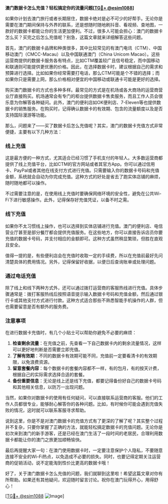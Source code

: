 **澳门数据卡怎么充值？轻松搞定你的流量问题[[TG💪+ @esim1088](https://t.me/s/esim1088)]**

如果你计划去澳门旅行或者长期居住，数据卡绝对是必不可少的好帮手。无论你是需要在澳门期间保持与外界的联系，还是想随时随地刷抖音、看视频、查地图，一款好的数据卡都能让你的生活更加便利。不过，很多人可能会担心：澳门的数据卡怎么买？买完之后怎么充值呢？别急，这篇文章就来详细解答这些问题。

首先，澳门的数据卡品牌和种类很多，其中比较常见的有澳门电讯（CTM）、中国移动澳门（CMCC-Macau）以及中国联通澳门（China Unicom Macao）。这些运营商提供的数据卡服务各有特点，比如CTM覆盖较广且信号稳定，而中国移动和联通则可能提供更优惠的价格。因此，在选择数据卡时，建议根据自己的需求和预算进行选择。比如如果你经常需要打电话，那么CTM可能是个不错的选择；而如果你只是需要上网，那么价格相对便宜的中国移动或联通卡可能是更好的选择。

购买澳门数据卡的方式也多种多样。最常见的方式是在机场或各大商场的运营商营业厅直接购买。机场通常会有专门的柜台提供数据卡售卖服务，而且工作人员会很乐意为你解答各种疑问。此外，澳门的便利店如OK便利店、7-Eleven等也提供数据卡的销售服务。在购买时，记得确认数据卡的有效期、包含的流量额度以及是否支持国际漫游等功能。

那么，问题来了——买了数据卡后怎么充值呢？其实，澳门的数据卡充值方式非常便捷，主要有以下几种方法：

### **线上充值**
这是最方便的一种方式，尤其适合已经习惯了手机支付的年轻人。大多数运营商都提供了线上充值平台，比如CTM的官方网站或者其官方App。你可以通过信用卡、PayPal或者其他在线支付方式进行充值。只需要输入你的数据卡号码和充值金额，系统就会自动为你完成充值。这种方式的好处是省去了跑实体店铺的麻烦，随时随地都可以操作。

不过需要注意的是，在使用线上充值时要确保网络环境的安全性，避免在公共Wi-Fi下进行敏感操作。此外，记得保存好充值凭证，以备不时之需。

### **线下充值**
如果你不太习惯线上操作，也可以选择到实体店铺进行充值。澳门的便利店、电信营业厅甚至是部分餐厅都会提供充值服务。在这些地方，你可以直接告诉店员你要充值的数据卡号码，并支付相应的金额即可。这种方式虽然稍显繁琐，但胜在直观且安全。

值得一提的是，有些便利店会在充值时收取一定的手续费，所以在充值前最好先问清楚具体的费用情况。另外，记得保留好收据，以便日后查询账单或处理问题。

### **通过电话充值**
除了线上和线下两种方式外，还可以通过拨打运营商的客服热线进行充值。具体步骤通常是：拨打客服热线后按照语音提示输入数据卡号码和充值金额，然后通过银行卡或其他支付方式进行付款。这种方式适合那些不熟悉智能手机操作的人群，但也需要留意是否有额外的服务费。

### **注意事项**
在进行数据卡充值时，有几个小贴士可以帮助你避免不必要的麻烦：
1. **检查剩余流量**：在充值之前，先查看一下自己数据卡内的剩余流量情况，这样可以更好地判断是否需要立即充值。
2. **了解有效期**：不同的数据卡有效期可能不同，充值前一定要看清卡的有效期限，以免浪费资源。
3. **留意套餐内容**：每个数据卡的套餐内容都不一样，有的包月，有的按天计费，根据自己的实际需求选择合适的套餐。
4. **备份重要信息**：无论是线上还是线下充值，都要记得备份好自己的数据卡号码和其他相关信息，以防万一出现问题。

当然，如果你对数据卡的使用有任何疑问，可以直接联系运营商的客服。他们的工作人员都很专业，能够耐心解答你的各种问题。比如，有时候你可能会遇到充值失败的情况，这时就可以联系客服寻求帮助。

说到这里，你是不是对澳门数据卡的充值方式有了更深的了解了呢？其实整个过程并不复杂，只要你掌握了正确的方法，就能轻松搞定数据卡的充值问题。无论你是初次来到澳门的新手游客，还是已经在澳门生活了一段时间的老居民，合理利用数据卡都能让你的澳门之旅更加顺畅愉快。

最后再提醒大家一句：在澳门使用数据卡时，一定要注意保护个人隐私，不要随意连接不安全的Wi-Fi热点，以免造成不必要的损失。同时，也要记得定期关注运营商的促销活动，说不定能淘到性价比更高的数据卡哦！

好了，关于澳门数据卡怎么充值的问题，我们就聊到这里啦！希望这篇文章对你有所帮助。如果还有其他疑问，欢迎随时留言讨论。祝你在澳门玩得开心，用得舒心！

[[TG💪+ @esim1088](https://t.me/s/esim1088) ![Image](https://i.postimg.cc/4NQfJmqS/Snipaste-2025-05-13-00-14-12.png)]